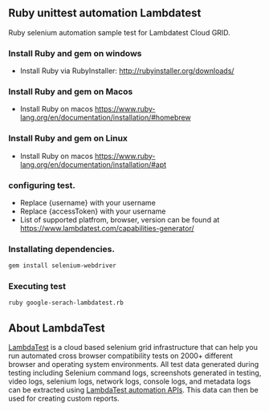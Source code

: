 ## Ruby unittest automation Lambdatest

Ruby selenium automation sample test for Lambdatest Cloud GRID.


### Install Ruby and gem on windows
 - Install Ruby via RubyInstaller: http://rubyinstaller.org/downloads/


### Install Ruby and gem on Macos
 - Install Ruby on macos https://www.ruby-lang.org/en/documentation/installation/#homebrew


### Install Ruby and gem on Linux
 - Install Ruby on macos https://www.ruby-lang.org/en/documentation/installation/#apt

 


### configuring test.
- Replace {username}  with your username 
- Replace {accessToken}  with your username 
- List of supported platfrom, browser, version can be found at https://www.lambdatest.com/capabilities-generator/


### Installating dependencies.
```bash
gem install selenium-webdriver 
```

### Executing test
```bash
ruby google-serach-lambdatest.rb
```
## About LambdaTest
[LambdaTest](https://www.lambdatest.com/) is a cloud based selenium grid infrastructure that can help you run automated cross browser compatibility tests on 2000+ different browser and operating system environments. All test data generated during testing including Selenium command logs, screenshots generated in testing, video logs, selenium logs, network logs, console logs, and metadata logs can be extracted using [LambdaTest automation APIs](https://www.lambdatest.com/support/docs/api-doc/). This data can then be used for creating custom reports.
